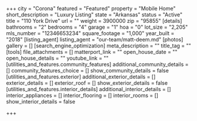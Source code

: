 +++
city = "Corona"
featured = "Featured"
property = "Mobile Home"
short_description = "Luxury Listing"
state = "Arkansas"
status = "Active"
title = "110 York Drive"
url = ""
weight = 3900000
zip = "95855"
[details]
bathrooms = "2"
bedrooms = "4"
garage = "1"
hoa = "0"
lot_size = "2,205"
mls_number = "12346653234"
square_footage = "1,000"
year_built = "2018"
[listing_agent]
listing_agent = "our-team/matt-deem.md"
[photos]
gallery = []
[search_engine_optimization]
meta_description = ""
title_tag = ""
[tools]
file_attachments = []
matterport_link = ""
open_house_date = ""
open_house_details = ""
youtube_link = ""
[utilities_and_features.community_features]
additional_community_details = []
community_features_choice = []
show_community_details = false
[utilities_and_features.exterior]
additional_exterior_details = []
exterior_details = []
exterior_roof = []
show_exterior_details = false
[utilities_and_features.interior_details]
additional_interior_details = []
interior_appliances = []
interior_flooring = []
interior_rooms = []
show_interior_details = false

+++
